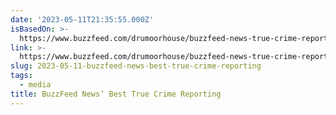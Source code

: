 ```yaml
---
date: '2023-05-11T21:35:55.000Z'
isBasedOn: >-
  https://www.buzzfeed.com/drumoorhouse/buzzfeed-news-true-crime-reporting-injustice
link: >-
  https://www.buzzfeed.com/drumoorhouse/buzzfeed-news-true-crime-reporting-injustice
slug: 2023-05-11-buzzfeed-news-best-true-crime-reporting
tags:
  - media
title: BuzzFeed News’ Best True Crime Reporting
---
```


